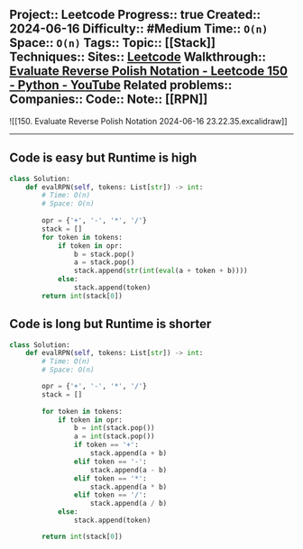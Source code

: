 Project:: Leetcode
Progress:: true
Created:: 2024-06-16
Difficulty:: #Medium 
Time:: `O(n)`
Space:: `O(n)`
Tags:: 
Topic:: [[Stack]]
Techniques:: 
Sites:: [Leetcode](https://leetcode.com/problems/evaluate-reverse-polish-notation/description/)
Walkthrough:: [Evaluate Reverse Polish Notation - Leetcode 150 - Python - YouTube](https://www.youtube.com/watch?v=iu0082c4HDE)
Related problems:: 
Companies:: 
Code:: 
Note:: [[RPN]]
---

![[150. Evaluate Reverse Polish Notation 2024-06-16 23.22.35.excalidraw]]





---
## Code is easy but Runtime is high

```python
class Solution:
    def evalRPN(self, tokens: List[str]) -> int:
        # Time: O(n)
        # Space: O(n)
        
        opr = {'+', '-', '*', '/'}
        stack = []
        for token in tokens:
            if token in opr:
                b = stack.pop()
                a = stack.pop()
                stack.append(str(int(eval(a + token + b))))
            else:
                stack.append(token)
        return int(stack[0])
```


## Code is long but Runtime is shorter

```python
class Solution:
    def evalRPN(self, tokens: List[str]) -> int:
        # Time: O(n)
        # Space: O(n)

        opr = {'+', '-', '*', '/'}
        stack = []
        
        for token in tokens:
            if token in opr:
                b = int(stack.pop())
                a = int(stack.pop())
                if token == '+':
                    stack.append(a + b)
                elif token == '-':
                    stack.append(a - b)
                elif token == '*':
                    stack.append(a * b)
                elif token == '/':
                    stack.append(a / b)
            else:
                stack.append(token)

        return int(stack[0])
```

